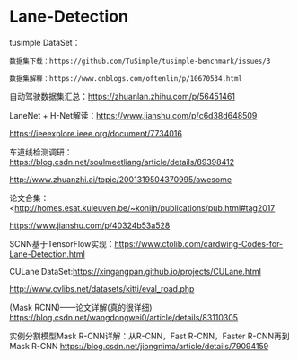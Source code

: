 # Lane-Detection
tusimple DataSet：

	数据集下载：https://github.com/TuSimple/tusimple-benchmark/issues/3
	
	数据集解释：https://www.cnblogs.com/oftenlin/p/10670534.html

自动驾驶数据集汇总：https://zhuanlan.zhihu.com/p/56451461

LaneNet + H-Net解读：https://www.jianshu.com/p/c6d38d648509

https://ieeexplore.ieee.org/document/7734016

车道线检测调研：https://blog.csdn.net/soulmeetliang/article/details/89398412

http://www.zhuanzhi.ai/topic/2001319504370995/awesome

论文合集：<http://homes.esat.kuleuven.be/~konijn/publications/pub.html#tag2017

https://www.jianshu.com/p/40324b53a528

SCNN基于TensorFlow实现：https://www.ctolib.com/cardwing-Codes-for-Lane-Detection.html

CULane DataSet:https://xingangpan.github.io/projects/CULane.html

http://www.cvlibs.net/datasets/kitti/eval_road.php

(Mask RCNN)——论文详解(真的很详细) https://blog.csdn.net/wangdongwei0/article/details/83110305

实例分割模型Mask R-CNN详解：从R-CNN，Fast R-CNN，Faster R-CNN再到Mask R-CNN  https://blog.csdn.net/jiongnima/article/details/79094159


